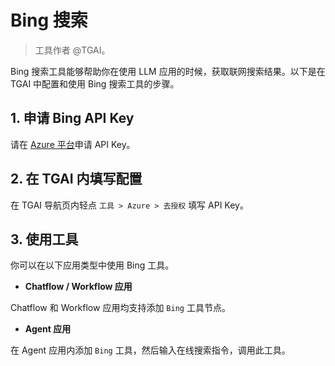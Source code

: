 # Bing 搜索

> 工具作者 @TGAI。

Bing 搜索工具能够帮助你在使用 LLM 应用的时候，获取联网搜索结果。以下是在 TGAI 中配置和使用 Bing 搜索工具的步骤。

## 1. 申请 Bing API Key

请在 [Azure 平台](https://platform.openai.com/)申请 API Key。

## 2. 在 TGAI 内填写配置

在 TGAI 导航页内轻点 `工具 > Azure > 去授权` 填写 API Key。

## 3. 使用工具

你可以在以下应用类型中使用 Bing 工具。

- **Chatflow / Workflow 应用**

Chatflow 和 Workflow 应用均支持添加 `Bing` 工具节点。

- **Agent 应用**

在 Agent 应用内添加 `Bing` 工具，然后输入在线搜索指令，调用此工具。
